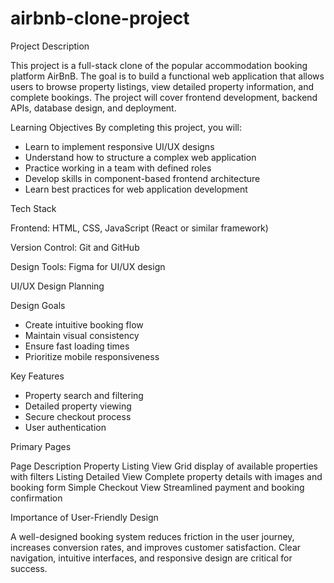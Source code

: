 # airbnb-clone-project
Project Description

This project is a full-stack clone of the popular accommodation booking platform AirBnB. The goal is to build a functional web application that allows users to browse property listings, view detailed property information, and complete bookings. The project will cover frontend development, backend APIs, database design, and deployment.

Learning Objectives
By completing this project, you will:

- Learn to implement responsive UI/UX designs
- Understand how to structure a complex web application
- Practice working in a team with defined roles
- Develop skills in component-based frontend architecture
- Learn best practices for web application development

Tech Stack

Frontend: HTML, CSS, JavaScript (React or similar framework)

Version Control: Git and GitHub

Design Tools: Figma for UI/UX design

UI/UX Design Planning

Design Goals

- Create intuitive booking flow
- Maintain visual consistency
- Ensure fast loading times
- Prioritize mobile responsiveness
  
Key Features

- Property search and filtering
- Detailed property viewing
- Secure checkout process
- User authentication
  
Primary Pages

Page	Description
Property Listing View	              Grid display of available properties with filters
Listing Detailed View	              Complete property details with images and booking form
Simple Checkout View	              Streamlined payment and booking confirmation

Importance of User-Friendly Design

A well-designed booking system reduces friction in the user journey, increases conversion rates, and improves customer satisfaction. Clear navigation, intuitive interfaces, and responsive design are critical for success.



